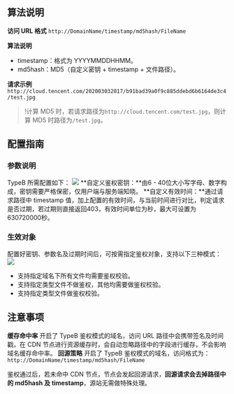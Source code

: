 ## 算法说明
**访问 URL 格式**
`http://DomainName/timestamp/md5hash/FileName`

**算法说明**
- timestamp：格式为 YYYYMMDDHHMM。
- md5hash：MD5（自定义密钥 + timestamp + 文件路径）。

**请求示例**
`http://cloud.tencent.com/202003032017/b91bad39a0f9c885ddebd6b6164de3c4/test.jpg`

> !计算 MD5 时，若请求路径为`http://cloud.tencent.com/test.jpg`，则计算 MD5 时路径为`/test.jpg`。

## 配置指南

### 参数说明
TypeB 所需配置如下：
![](https://main.qcloudimg.com/raw/441063186fa0c0d2e4ed2480dc940d28.png)
**自定义鉴权密钥：**由6 - 40位大小写字母、数字构成，密钥需要严格保密，仅用户端与服务端知晓。
**自定义有效时间：**通过请求路径中 timestamp 值，加上配置的有效时间，与当前时间进行对比，判定请求是否过期，若过期则直接返回403，有效时间单位为秒，最大可设置为630720000秒。

### 生效对象
配置好密钥、参数名及过期时间后，可按需指定鉴权对象，支持以下三种模式：
![](https://main.qcloudimg.com/raw/a366e4c7069060810c83a92ab1c5a3b3.png)
- 支持指定域名下所有文件均需要鉴权校验。
- 支持指定类型文件不做鉴权，其他均需要做鉴权校验。
- 支持指定类型文件做鉴权校验。

## 注意事项
**缓存命中率**
开启了 TypeB 鉴权模式的域名，访问 URL 路径中会携带签名及时间戳，在 CDN 节点进行资源缓存时，会自动忽略路径中的字段进行缓存，不会影响域名缓存命中率。
**回源策略**
开启了 TypeB 鉴权模式的域名，访问格式为：
`http://DomainName/timestamp/md5hash/FileName`

鉴权通过后，若未命中 CDN 节点，节点会发起回源请求，**回源请求会去掉路径中的 md5hash 及 timestamp**，源站无需做特殊处理。

